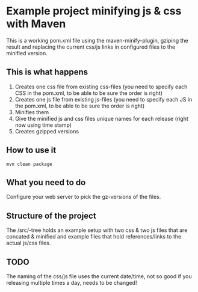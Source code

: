 # Example project minifying js & css with Maven

This is a working pom.xml file using the maven-minify-plugin, gziping the result and replacing the current css/js 
links in configured files to the minified version.

## This is what happens

1. Creates one css file from existing css-files (you need to specify each CSS in the pom.xml, to be able to be sure the order is right)
2. Creates one js file from existing js-files (you need to specify each JS in the pom.xml, to be able to be sure the order is right)
3. Minifies them
4. Give the minified js and css files unique names for each release (right now using time stamp)
5. Creates gzipped versions

## How to use it
```
mvn clean package
```

## What you need to do
Configure your web server to pick the gz-versions of the files.


## Structure of the project
The /src/-tree holds an example setup with two css & two js files that are concated & minified and example files 
that hold references/links to the actual js/css files.


## TODO
The naming of the css/js file uses the current date/time, not so good if you releasing multiple times a day, needs to be changed!